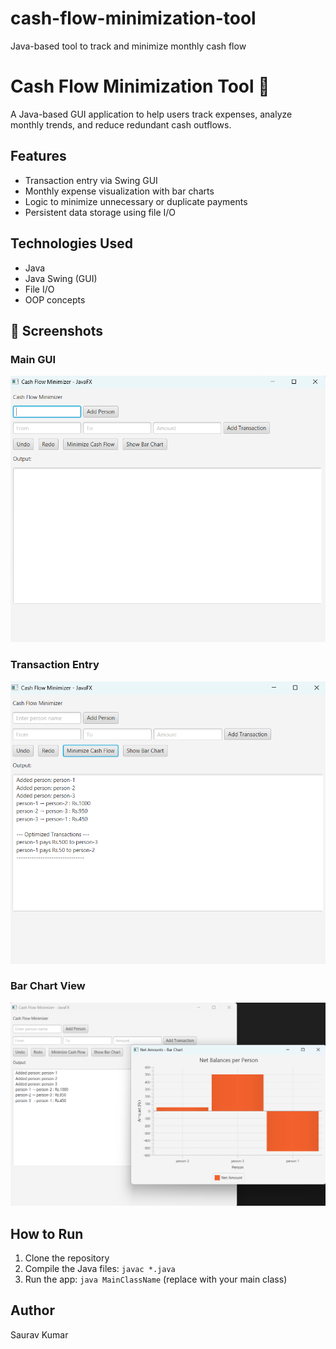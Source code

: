 # cash-flow-minimization-tool
Java-based tool to track and minimize monthly cash flow
# Cash Flow Minimization Tool 💸

A Java-based GUI application to help users track expenses, analyze monthly trends, and reduce redundant cash outflows.

## Features
- Transaction entry via Swing GUI
- Monthly expense visualization with bar charts
- Logic to minimize unnecessary or duplicate payments
- Persistent data storage using file I/O

## Technologies Used
- Java
- Java Swing (GUI)
- File I/O
- OOP concepts

## 📸 Screenshots

### Main GUI
![Main GUI](https://github.com/S-K-15/cash-flow-minimization-tool/blob/main/Screenshot%202025-07-05%20104128.png)

### Transaction Entry
![Transaction Entry](https://github.com/S-K-15/cash-flow-minimization-tool/blob/main/Screenshot%202025-07-05%20104313.png)

### Bar Chart View
![Bar Chart](https://github.com/S-K-15/cash-flow-minimization-tool/blob/main/Screenshot%202025-07-05%20104252.png)


## How to Run
1. Clone the repository
2. Compile the Java files: `javac *.java`
3. Run the app: `java MainClassName` (replace with your main class)

## Author
Saurav Kumar
